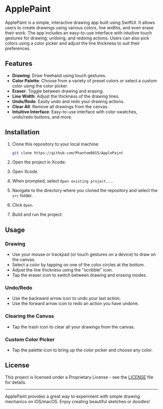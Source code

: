 
# ApplePaint

ApplePaint is a simple, interactive drawing app built using SwiftUI. It allows users to create drawings using various colors, line widths, and even erase their work. The app includes an easy-to-use interface with intuitive touch gestures for drawing, undoing, and redoing actions. Users can also pick colors using a color picker and adjust the line thickness to suit their preferences.

## Features

- **Drawing**: Draw freehand using touch gestures.
- **Color Palette**: Choose from a variety of preset colors or select a custom color using the color picker.
- **Eraser**: Toggle between drawing and erasing.
- **Line Width**: Adjust the thickness of the drawing lines.
- **Undo/Redo**: Easily undo and redo your drawing actions.
- **Clear All**: Remove all drawings from the canvas.
- **Intuitive Interface**: Easy-to-use interface with color swatches, undo/redo buttons, and more.

## Installation

1. Clone this repository to your local machine:
   ```bash
   git clone https://github.com/Phantom8015/ApplePaint
   ```

2. Open the project in Xcode:
 1. Open Xcode.
 2. When prompted, select `Open existing project...`.
 3. Navigate to the directory where you cloned the repository and select the `src` folder.
 4. Click `Open`.

3. Build and run the project.

## Usage

### Drawing

- Use your mouse or trackpad (or touch gestures on a device) to draw on the canvas.
- Select a color by tapping on one of the color circles at the bottom.
- Adjust the line thickness using the "scribble" icon.
- Tap the eraser icon to switch between drawing and erasing modes.
  
### Undo/Redo

- Use the backward arrow icon to undo your last action.
- Use the forward arrow icon to redo an action you have undone.

### Clearing the Canvas

- Tap the trash icon to clear all your drawings from the canvas.

### Custom Color Picker

- Tap the palette icon to bring up the color picker and choose any color.
  

## License

This project is licensed under a Proprietary License - see the [LICENSE](LICENSE) file for details.

---

ApplePaint provides a great way to experiment with simple drawing mechanics on iOS/macOS. Enjoy creating beautiful sketches or doodles!
